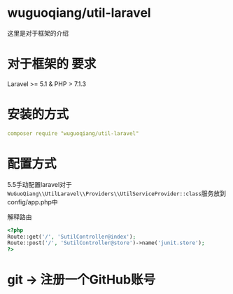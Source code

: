 # wuguoqiang/util-laravel

这里是对于框架的介绍

# 对于框架的 要求

Laravel >= 5.1 & PHP > 7.1.3 

# 安装的方式

```yml
composer require "wuguoqiang/util-laravel"
```

# 配置方式
5.5手动配置laravel对于``WuGuoQiang\\UtilLaravel\\Providers\\UtilServiceProvider::class``服务放到config/app.php中

解释路由
```php
<?php
Route::get('/', 'SutilController@index');
Route::post('/', 'SutilController@store')->name('junit.store');
?>
```

# git -> 注册一个GitHub账号
